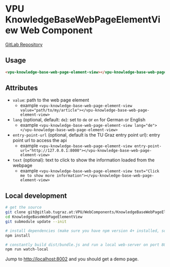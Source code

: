 # VPU KnowledgeBaseWebPageElementView Web Component

[GitLab Repository](https://gitlab.tugraz.at/VPU/WebComponents/KnowledgeBaseWebPageElementView)

## Usage

```html
<vpu-knowledge-base-web-page-element-view></vpu-knowledge-base-web-page-element-view>
```

## Attributes

- `value`: path to the web page element
    - example `<vpu-knowledge-base-web-page-element-view value="path/to/my/article"></vpu-knowledge-base-web-page-element-view>`
- `lang` (optional, default: `de`): set to `de` or `en` for German or English
    - example `<vpu-knowledge-base-web-page-element-view lang="de"></vpu-knowledge-base-web-page-element-view>`
- `entry-point-url` (optional, default is the TU Graz entry point url): entry point url to access the api
    - example `<vpu-knowledge-base-web-page-element-view entry-point-url="http://127.0.0.1:8000"></vpu-knowledge-base-web-page-element-view>`
- `text` (optional): text to click to show the information loaded from the webpage
    - example `<vpu-knowledge-base-web-page-element-view text="Click me to show more information"></vpu-knowledge-base-web-page-element-view>`

## Local development

```bash
# get the source
git clone git@gitlab.tugraz.at:VPU/WebComponents/KnowledgeBaseWebPageElementView.git
cd KnowledgeBaseWebPageElementView
git submodule update --init

# install dependencies (make sure you have npm version 4+ installed, so symlinks to the git submodules are created automatically)
npm install

# constantly build dist/bundle.js and run a local web-server on port 8002 
npm run watch-local
```

Jump to <http://localhost:8002> and you should get a demo page.
